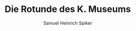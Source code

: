 ---
image: /assets/images/spiker/17b.jpg
author: Samuel Heinrich Spiker
artist: 
engraver: 
title: "Die Rotunde des K. Museums"
subtitle: 
tags:
  - Museum
layout: post
---